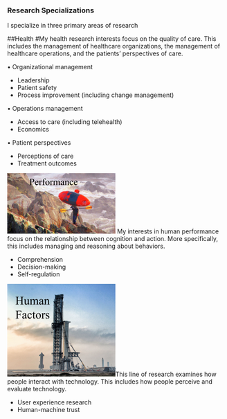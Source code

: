 ### Research Specializations
I specialize in three primary areas of research

##Health #My health research interests focus on the quality of care. This includes the management of healthcare organizations, the management of                                  healthcare operations, and the patients’ perspectives of care. 

•	Organizational management
- Leadership
- Patient safety
- Process improvement (including change management)

•	Operations management
- Access to care (including telehealth)
- Economics 

•	Patient perspectives 
- Perceptions of care
- Treatment outcomes

![Image](PerformanceRE.png) My interests in human performance focus on the relationship between cognition and action. More specifically, this includes managing and reasoning about behaviors.  
- Comprehension
- Decision-making 
- Self-regulation

![Image](HumFactRE.png)This line of research examines how people interact with technology. This includes how people perceive and evaluate technology.
- User experience research
- Human-machine trust 
